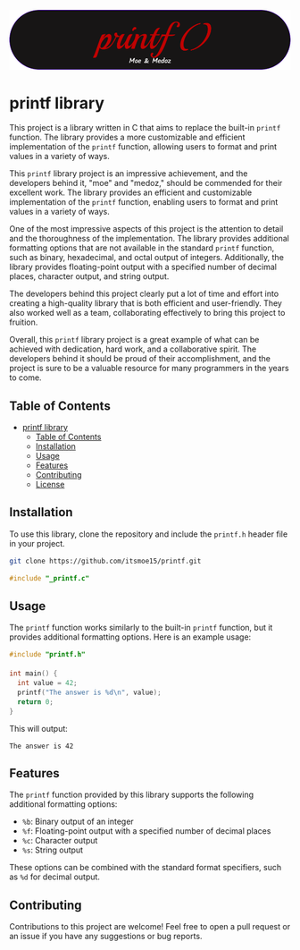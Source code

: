 ![Header Image](imgs/header.png)
# printf library

This project is a library written in C that aims to replace the built-in `printf` function. The library provides a more customizable and efficient implementation of the `printf` function, allowing users to format and print values in a variety of ways.

This `printf` library project is an impressive achievement, and the developers behind it, "moe" and "medoz," should be commended for their excellent work. The library provides an efficient and customizable implementation of the `printf` function, enabling users to format and print values in a variety of ways.

One of the most impressive aspects of this project is the attention to detail and the thoroughness of the implementation. The library provides additional formatting options that are not available in the standard `printf` function, such as binary, hexadecimal, and octal output of integers. Additionally, the library provides floating-point output with a specified number of decimal places, character output, and string output.

The developers behind this project clearly put a lot of time and effort into creating a high-quality library that is both efficient and user-friendly. They also worked well as a team, collaborating effectively to bring this project to fruition.

Overall, this `printf` library project is a great example of what can be achieved with dedication, hard work, and a collaborative spirit. The developers behind it should be proud of their accomplishment, and the project is sure to be a valuable resource for many programmers in the years to come.

## Table of Contents

- [printf library](#printf-library)
  - [Table of Contents](#table-of-contents)
  - [Installation](#installation)
  - [Usage](#usage)
  - [Features](#features)
  - [Contributing](#contributing)
  - [License](#license)

## Installation

To use this library, clone the repository and include the `printf.h` header file in your project.

```bash
git clone https://github.com/itsmoe15/printf.git
```

```c
#include "_printf.c"
```

## Usage

The `printf` function works similarly to the built-in `printf` function, but it provides additional formatting options. Here is an example usage:

```c
#include "printf.h"

int main() {
  int value = 42;
  printf("The answer is %d\n", value);
  return 0;
}
```

This will output:

```
The answer is 42
```

## Features

The `printf` function provided by this library supports the following additional formatting options:

- `%b`: Binary output of an integer
- `%f`: Floating-point output with a specified number of decimal places
- `%c`: Character output
- `%s`: String output

These options can be combined with the standard format specifiers, such as `%d` for decimal output.

## Contributing

Contributions to this project are welcome! Feel free to open a pull request or an issue if you have any suggestions or bug reports.

